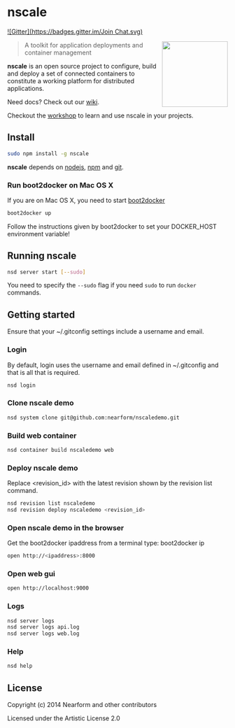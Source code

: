 
# nscale
[![Gitter](https://badges.gitter.im/Join Chat.svg)](https://gitter.im/nearform/nscale?utm_source=badge&utm_medium=badge&utm_campaign=pr-badge&utm_content=badge)

<img align="right" width="150" src="https://raw.githubusercontent.com/nearform/nscale/master/docs/images/logo.png">

> A toolkit for application deployments and container management

__nscale__ is an open source project to configure, build and deploy a set of connected containers to constitute a working platform for distributed applications.

Need docs? Check out our
[wiki](https://github.com/nearform/nscale/wiki).

Checkout the [workshop](https://github.com/nearform/nscale-workshop) to learn and use nscale in your projects.

## Install

```sh
sudo npm install -g nscale
```

__nscale__ depends on [nodejs](http://nodejs.org/), [npm](http://npmjs.org/) and [git](http://git-scm.com/).

### Run boot2docker on Mac OS X

If you are on Mac OS X, you need to start [boot2docker](https://github.com/boot2docker/boot2docker)

```sh
boot2docker up
```

Follow the instructions given by boot2docker to set your DOCKER_HOST environment variable!

## Running nscale

```sh
nsd server start [--sudo]
```

You need to specify the `--sudo` flag if you need `sudo` to run `docker` commands.

## Getting started
Ensure that your ~/.gitconfig settings include a username and email.

### Login

By default, login uses the username and email defined in ~/.gitconfig and that is all that is required.

```sh
nsd login
```

### Clone nscale demo

```sh
nsd system clone git@github.com:nearform/nscaledemo.git
```

### Build web container

```sh
nsd container build nscaledemo web
```

### Deploy nscale demo

Replace \<revision_id\> with the latest revision shown by the revision list command.

```sh
nsd revision list nscaledemo
nsd revision deploy nscaledemo <revision_id>
```

### Open nscale demo in the browser

Get the boot2docker ipaddress from a terminal type:
  boot2docker ip

```sh
open http://<ipaddress>:8000
```

### Open web gui

```sh
open http://localhost:9000
```

### Logs

```sh
nsd server logs
nsd server logs api.log
nsd server logs web.log
```

### Help

```sh
nsd help
```

## License

Copyright (c) 2014 Nearform and other contributors

Licensed under the Artistic License 2.0
